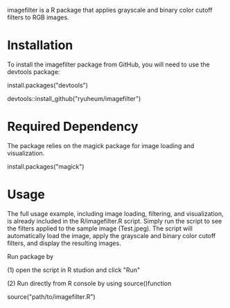 imagefilter is a R package  that applies grayscale and binary color cutoff filters to RGB images.

# Installation
To install the imagefilter package from GitHub, you will need to use the devtools package:

install.packages("devtools")

devtools::install_github("ryuheum/imagefilter")

# Required Dependency
The package relies on the magick package for image loading and visualization.

install.packages("magick")

# Usage
The full usage example, including image loading, filtering, and visualization, is already included in the R/imagefilter.R script.
Simply run the script to see the filters applied to the sample image (Test.jpeg). The script will automatically load the image, apply the grayscale and binary color cutoff filters, and display the resulting images.

Run package by

(1) open the script in R studion and click "Run"

(2) Run directly from R console by using source()function

source("path/to/imagefilter.R")
